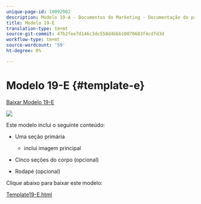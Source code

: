 ```yaml
---
unique-page-id: 10092902
description: Modelo 19-A - Documentos do Marketing - Documentação do produto
title: Modelo 19-E
translation-type: tm+mt
source-git-commit: 47b2fee7d146c3dc558d4bbb10070683f4cdfd3d
workflow-type: tm+mt
source-wordcount: '59'
ht-degree: 0%

---
```



# Modelo 19-E {#template-e}

[Baixar Modelo 19-E](http://docs.marketo.com/download/attachments/10092902/template-19e.html?version=1&amp;modificationdate=1441750509000&amp;api=v2)

![](assets/image2015-9-16-17-3a4-3a14.png)

Este modelo inclui o seguinte conteúdo:

* Uma seção primária

   * inclui imagem principal

* Cinco seções do corpo (opcional)
* Rodapé (opcional)

Clique abaixo para baixar este modelo:

[Template19-E.html](http://docs.marketo.com/download/attachments/10092902/template-19e.html?version=1&amp;modificationdate=1441750509000&amp;api=v2)

